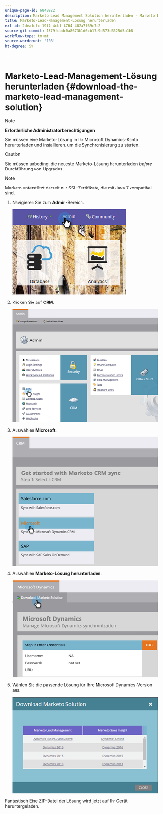 ```yaml
---
unique-page-id: 6848922
description: Marketo Lead Management Solution herunterladen - Marketo Docs - Produktdokumentation
title: Marketo-Lead-Management-Lösung herunterladen
exl-id: 2deafcfc-19f4-4cbf-8764-402a7f69c7d2
source-git-commit: 1379fcbdc0a8673b1d6cb17a9d573d3625d5a1b8
workflow-type: tm+mt
source-wordcount: '108'
ht-degree: 5%

---
```


# Marketo-Lead-Management-Lösung herunterladen {#download-the-marketo-lead-management-solution}

>[!NOTE]
>
>**Erforderliche Administratorberechtigungen**

Sie müssen eine Marketo-Lösung in Ihr Microsoft Dynamics-Konto herunterladen und installieren, um die Synchronisierung zu starten.

>[!CAUTION]
>
>Sie müssen unbedingt die neueste Marketo-Lösung herunterladen _before_ Durchführung von Upgrades.

>[!NOTE]
>
>Marketo unterstützt derzeit nur SSL-Zertifikate, die mit Java 7 kompatibel sind.

1. Navigieren Sie zum **Admin**-Bereich.

   ![](assets/download-the-marketo-lead-management-solution-1.png)

1. Klicken Sie auf **CRM**.

   ![](assets/download-the-marketo-lead-management-solution-2.png)

1. Auswählen **Microsoft**.

   ![](assets/download-the-marketo-lead-management-solution-3.png)

1. Auswählen **Marketo-Lösung herunterladen**.

   ![](assets/download-the-marketo-lead-management-solution-4.png)

1. Wählen Sie die passende Lösung für Ihre Microsoft Dynamics-Version aus.

   ![](assets/download-the-marketo-lead-management-solution-5.png)

Fantastisch Eine ZIP-Datei der Lösung wird jetzt auf Ihr Gerät heruntergeladen.
